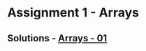 # Assignment 1 - Arrays

## Solutions - [Arrays - 01](https://github.com/MadhavSahi/FullStack-JavaScript-2022-23/tree/main/PlacementProgramAssignment_MadhavSahi/01-Arrays "All Solutions")